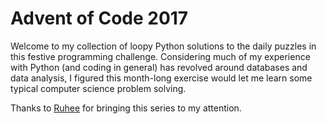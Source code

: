 # Advent of Code 2017

Welcome to my collection of loopy Python solutions to the daily puzzles in this festive programming challenge. Considering much of my experience with Python (and coding in general) has revolved around databases and data analysis, I figured this month-long exercise would let me learn some typical computer science problem solving. 

Thanks to [Ruhee](https://github.com/ruhee) for bringing this series to my attention.